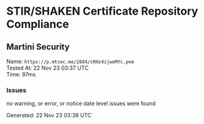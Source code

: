 # STIR/SHAKEN Certificate Repository Compliance

## Martini Security

Name: `https://p.mtsec.me/2884/cRHz4ijweMYc.pem`\
Tested At: 22 Nov 23 03:37 UTC\
Time: 97ms

### Issues

no warning, or error, or notice date level issues were found

Generated: 22 Nov 23 03:38 UTC